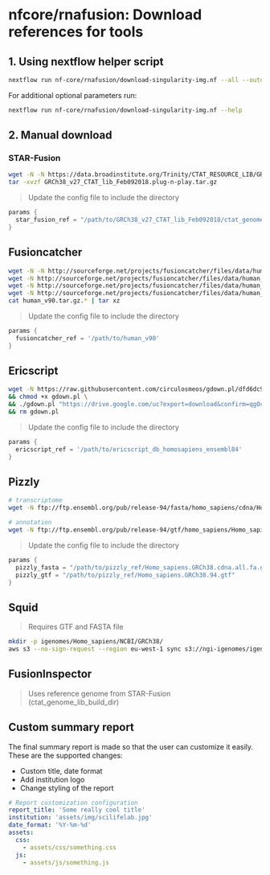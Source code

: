 # nfcore/rnafusion: Download references for tools

## 1. Using nextflow helper script

```bash
nextflow run nf-core/rnafusion/download-singularity-img.nf --all --outdir <PATH>
```

For additional optional parameters run:

```bash
nextflow run nf-core/rnafusion/download-singularity-img.nf --help
```

## 2.  Manual download

### STAR-Fusion

```bash
wget -N -N https://data.broadinstitute.org/Trinity/CTAT_RESOURCE_LIB/GRCh38_v27_CTAT_lib_Feb092018.plug-n-play.tar.gz -O GRCh38_v27_CTAT_lib_Feb092018.plug-n-play.tar.gz
tar -xvzf GRCh38_v27_CTAT_lib_Feb092018.plug-n-play.tar.gz
```

> Update the config file to include the directory

```groovy
params {
  star_fusion_ref = "/path/to/GRCh38_v27_CTAT_lib_Feb092018/ctat_genome_lib_build_dir"
}
```

## Fusioncatcher

```bash
wget -N -N http://sourceforge.net/projects/fusioncatcher/files/data/human_v90.tar.gz.aa
wget -N http://sourceforge.net/projects/fusioncatcher/files/data/human_v90.tar.gz.ab
wget -N http://sourceforge.net/projects/fusioncatcher/files/data/human_v90.tar.gz.ac
wget -N http://sourceforge.net/projects/fusioncatcher/files/data/human_v90.tar.gz.ad
cat human_v90.tar.gz.* | tar xz
```

> Update the config file to include the directory

```groovy
params {
  fusioncatcher_ref = '/path/to/human_v90'
}
```

## Ericscript

```bash
wget -N https://raw.githubusercontent.com/circulosmeos/gdown.pl/dfd6dc910a38a42d550397bb5c2335be2c4bcf54/gdown.pl \
&& chmod +x gdown.pl \
&& ./gdown.pl "https://drive.google.com/uc?export=download&confirm=qgOc&id=0B9s__vuJPvIiUGt1SnFMZFg4TlE" ericscript_db_homosapiens_ensembl84.tar.bz2 \
&& rm gdown.pl
```

> Update the config file to include the directory

```groovy
params {
  ericscript_ref = '/path/to/ericscript_db_homosapiens_ensembl84'
}
```

## Pizzly

```bash
# transcriptome
wget -N ftp://ftp.ensembl.org/pub/release-94/fasta/homo_sapiens/cdna/Homo_sapiens.GRCh38.cdna.all.fa.gz \

# annotation
wget -N ftp://ftp.ensembl.org/pub/release-94/gtf/homo_sapiens/Homo_sapiens.GRCh38.94.gtf.gz && gunzip Homo_sapiens.GRCh38.94.gtf.gz
```

> Update the config file to include the directory

```groovy
params {
  pizzly_fasta = "/path/to/pizzly_ref/Homo_sapiens.GRCh38.cdna.all.fa.gz"
  pizzly_gtf = "/path/to/pizzly_ref/Homo_sapiens.GRCh38.94.gtf"
}
```

## Squid

> Requires GTF and FASTA file

```bash
mkdir -p igenomes/Homo_sapiens/NCBI/GRCh38/
aws s3 --no-sign-request --region eu-west-1 sync s3://ngi-igenomes/igenomes/Homo_sapiens/NCBI/GRCh38/ .
```

## FusionInspector

> Uses reference genome from STAR-Fusion (ctat_genome_lib_build_dir)

## Custom summary report

The final summary report is made so that the user can customize it easily. These are the supported changes:

* Custom title, date format
* Add institution logo
* Change styling of the report

```yaml
# Report customization configuration
report_title: 'Some really cool title'
institution: 'assets/img/scilifelab.jpg'
date_format: '%Y-%m-%d'
assets:
  css:
    - assets/css/something.css
  js:
    - assets/js/something.js
```